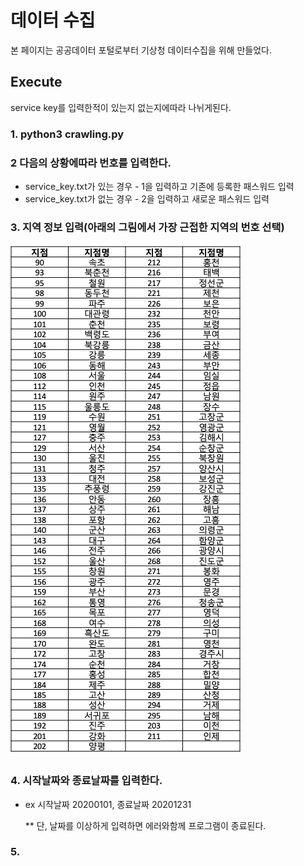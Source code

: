 # 데이터 수집
본 페이지는 공공데이터 포털로부터 기상청 데이터수집을 위해 만들었다.

## Execute
service key를 입력한적이 있는지 없는지에따라 나뉘게된다.

### 1. python3 crawling.py
### 2 다음의 상황에따라 번호를 입력한다.
- service_key.txt가 있는 경우 - 1을 입력하고 기존에 등록한 패스워드 입력
- service_key.txt가 없는 경우 - 2을 입력하고 새로운 패스워드 입력
### 3. 지역 정보 입력(아래의 그림에서 가장 근접한 지역의 번호 선택)
![image](https://github.com/SoominChung/renewable-power-prediction/blob/main/data/picture1.png)
### 4. 시작날짜와 종료날짜를 입력한다.
- ex 시작날짜 20200101, 종료날짜 20201231

  ** 단, 날짜를 이상하게 입력하면 에러와함께 프로그램이 종료된다.
### 5. 